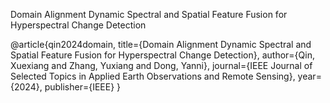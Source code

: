 Domain Alignment Dynamic Spectral and Spatial Feature Fusion for Hyperspectral Change Detection

@article{qin2024domain,
  title={Domain Alignment Dynamic Spectral and Spatial Feature Fusion for Hyperspectral Change Detection},
  author={Qin, Xuexiang and Zhang, Yuxiang and Dong, Yanni},
  journal={IEEE Journal of Selected Topics in Applied Earth Observations and Remote Sensing},
  year={2024},
  publisher={IEEE}
}

